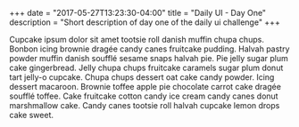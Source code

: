 +++
date = "2017-05-27T13:23:30-04:00"
title = "Daily UI - Day One"
description = "Short description of day one of the daily ui challenge"
+++

Cupcake ipsum dolor sit amet tootsie roll danish muffin chupa chups.
Bonbon icing brownie dragée candy canes fruitcake pudding. Halvah pastry
powder muffin danish soufflé sesame snaps halvah pie. Pie jelly sugar plum
cake gingerbread. Jelly chupa chups fruitcake caramels sugar plum donut tart
jelly-o cupcake. Chupa chups dessert oat cake candy powder. Icing dessert
macaroon. Brownie toffee apple pie chocolate carrot cake dragée soufflé toffee.
Cake fruitcake cotton candy ice cream candy canes donut marshmallow cake. Candy
canes tootsie roll halvah cupcake lemon drops cake sweet.
